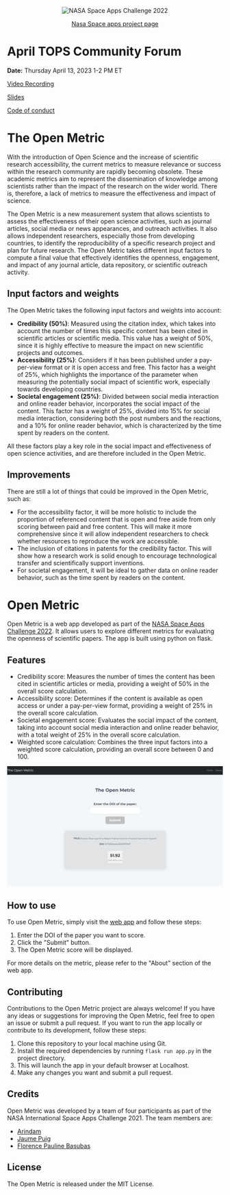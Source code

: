 <p align="center">
  <img src="https://sa-2019.s3.amazonaws.com/media/images/Space_Apps_Default_Logo_-_2-Color_White.width-352.png" alt="NASA Space Apps Challenge 2022">
</p>
<p align="center">
  <a href="https://2022.spaceappschallenge.org/challenges/2022-challenges/measuring-open-science/teams/the-open-metric/project">Nasa Space apps project page</a>
</p>

# April TOPS Community Forum #

**Date:** Thursday April 13, 2023 1-2 PM ET

[Video Recording](https://www.youtube.com/watch?v=PSeKlCl7YLs)

[Slides](https://zenodo.org/record/7826161#.ZEBHunbMKUk)

[Code of conduct](../Community_Forums/code_of_conduct.md)


# The Open Metric

With the introduction of Open Science and the increase of scientific research accessibility, the current metrics to measure relevance or success within the research community are rapidly becoming obsolete. These academic metrics aim to represent the dissemination of knowledge among scientists rather than the impact of the research on the wider world. There is, therefore, a lack of metrics to measure the effectiveness and impact of science. 

The Open Metric is a new measurement system that allows scientists to assess the effectiveness of their open science activities, such as journal articles, social media or news appearances, and outreach activities. It also allows independent researchers, especially those from developing countries, to identify the reproducibility of a specific research project and plan for future research. The Open Metric takes different input factors to compute a final value that effectively identifies the openness, engagement, and impact of any journal article, data repository, or scientific outreach activity.

## Input factors and weights

The Open Metric takes the following input factors and weights into account:

- **Credibility (50%)**: Measured using the citation index, which takes into account the number of times this specific content has been cited in scientific articles or scientific media. This value has a weight of 50%, since it is highly effective to measure the impact on new scientific projects and outcomes.
- **Accessibility (25%)**: Considers if it has been published under a pay-per-view format or it is open access and free. This factor has a weight of 25%, which highlights the importance of the parameter when measuring the potentially social impact of scientific work, especially towards developing countries.
- **Societal engagement (25%)**: Divided between social media interaction and online reader behavior, incorporates the social impact of the content. This factor has a weight of 25%, divided into 15% for social media interaction, considering both the post numbers and the reactions, and a 10% for online reader behavior, which is characterized by the time spent by readers on the content.

All these factors play a key role in the social impact and effectiveness of open science activities, and are therefore included in the Open Metric.

## Improvements

There are still a lot of things that could be improved in the Open Metric, such as:

- For the accessibility factor, it will be more holistic to include the proportion of referenced content that is open and free aside from only scoring between paid and free content. This will make it more comprehensive since it will allow independent researchers to check whether resources to reproduce the work are accessible.
- The inclusion of citations in patents for the credibility factor. This will show how a research work is solid enough to encourage technological transfer and scientifically support inventions.
- For societal engagement, it will be ideal to gather data on online reader behavior, such as the time spent by readers on the content.


# Open Metric

Open Metric is a web app developed as part of the [NASA Space Apps Challenge 2022]([https://2021.spaceappschallenge.org/challenges/statements/open-metric/details](https://2022.spaceappschallenge.org/challenges/2022-challenges/measuring-open-science/teams/the-open-metric/project)). It allows users to explore different metrics for evaluating the openness of scientific papers. The app is built using python on flask.

## Features

-  Credibility score: Measures the number of times the content has been cited in scientific articles or media, providing a weight of 50% in the overall score calculation.
- Accessibility score: Determines if the content is available as open access or under a pay-per-view format, providing a weight of 25% in the overall score calculation.
- Societal engagement score: Evaluates the social impact of the content, taking into account social media interaction and online reader behavior, with a total weight of 25% in the overall score calculation.
- Weighted score calculation: Combines the three input factors into a weighted score calculation, providing an overall score between 0 and 100.

<div align="center">
    <img src="https://github.com/aryndam9/nasa-spaceappschallenge/blob/main/v1-old/Screenshot_1.png" alt="Open Metric Web App Screenshot">
</div>

## How to use

To use Open Metric, simply visit the [web app](https://nasa-spaceapps.vercel.app/) and follow these steps:

1. Enter the DOI of the paper you want to score.
2. Click the "Submit" button.
3. The Open Metric score will be displayed.

For more details on the metric, please refer to the "About" section of the web app.


## Contributing

Contributions to the Open Metric project are always welcome! If you have any ideas or suggestions for improving the Open Metric, feel free to open an issue or submit a pull request.
If you want to run the app locally or contribute to its development, follow these steps:

1. Clone this repository to your local machine using Git.
2. Install the required dependencies by running `flask run app.py` in the project directory.
3. This will launch the app in your default browser at Localhost.
4. Make any changes you want and submit a pull request.

## Credits

Open Metric was developed by a team of four participants as part of the NASA International Space Apps Challenge 2021. The team members are:

- [Arindam](https://github.com/aryndam9)
- [Jaume Puig](https://github.com/JaumePuig98)
- [Florence Pauline Basubas]()

## License

The Open Metric is released under the MIT License.
